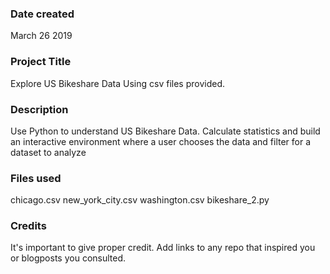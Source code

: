 ### Date created
March 26 2019

### Project Title
Explore US Bikeshare Data
Using csv files provided.

### Description
Use Python to understand US Bikeshare Data. Calculate statistics and build an interactive environment where a user chooses the data and filter for a dataset to analyze

### Files used
chicago.csv
new_york_city.csv
washington.csv
bikeshare_2.py

### Credits
It's important to give proper credit. Add links to any repo that inspired you or blogposts you consulted.

